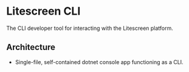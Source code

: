 # Litescreen CLI

The CLI developer tool for interacting with the Litescreen platform.

## Architecture

- Single-file, self-contained dotnet console app functioning as a CLI.